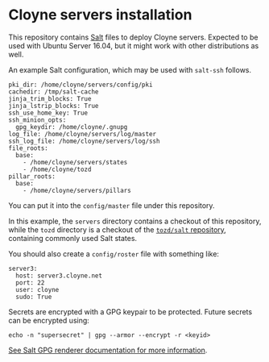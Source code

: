 # Cloyne servers installation

This repository contains [Salt](http://docs.saltstack.com/en/latest/) files to deploy Cloyne servers.
Expected to be used with Ubuntu Server 16.04, but it might work with other
distributions as well.

An example Salt configuration, which may be used with `salt-ssh` follows.

```
pki_dir: /home/cloyne/servers/config/pki
cachedir: /tmp/salt-cache
jinja_trim_blocks: True
jinja_lstrip_blocks: True
ssh_use_home_key: True
ssh_minion_opts:
  gpg_keydir: /home/cloyne/.gnupg
log_file: /home/cloyne/servers/log/master
ssh_log_file: /home/cloyne/servers/log/ssh
file_roots:
  base:
    - /home/cloyne/servers/states
    - /home/cloyne/tozd
pillar_roots:
  base:
    - /home/cloyne/servers/pillars
```

You can put it into the `config/master` file under this repository.

In this example, the `servers` directory contains a checkout of this repository, while
the `tozd` directory is a checkout of the [`tozd/salt` repository](https://github.com/tozd/salt),
containing commonly used Salt states.

You should also create a `config/roster` file with something like:

```
server3:
  host: server3.cloyne.net
  port: 22
  user: cloyne
  sudo: True
```

Secrets are encrypted with a GPG keypair to be protected. Future secrets can be encrypted using:

```
echo -n "supersecret" | gpg --armor --encrypt -r <keyid>
```

[See Salt GPG renderer documentation for more information](https://docs.saltstack.com/en/latest/ref/renderers/all/salt.renderers.gpg.html).
